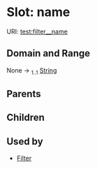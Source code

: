 
# Slot: name




URI: [test:filter__name](https://linkml.org/testing/filter__name)


## Domain and Range

None &#8594;  <sub>1..1</sub> [String](types/String.md)

## Parents


## Children


## Used by

 * [Filter](Filter.md)
